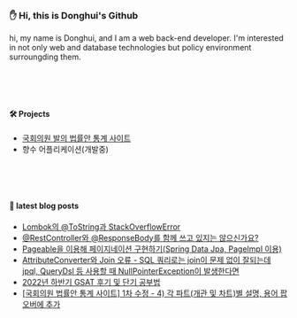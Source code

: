 
### :hand: Hi, this is Donghui's Github<br/>
hi, my name is Donghui, and I am a web back-end developer. I'm interested in not only web and database technologies but policy environment surroungding them.

<br/><br/><br/>

#### :hammer_and_wrench: Projects<br/>
- [국회의원 발의 법률안 통계 사이트](https://github.com/dongdong-119/StatisticalDataOnLegislation)
- 향수 어플리케이션(개발중)

<br/><br/><br/>
#### :blue_book: latest blog posts
- [Lombok의 @ToString과 StackOverflowError](https://dongdong-119.tistory.com/55) <br/>
- [@RestController와 @ResponseBody를 함께 쓰고 있지는 않으신가요?](https://dongdong-119.tistory.com/53) <br/>
- [Pageable을 이용해 페이지네이션 구현하기(Spring Data Jpa, PageImpl 이용)](https://dongdong-119.tistory.com/52) <br/>
- [AttributeConverter와 Join 오류 - SQL 쿼리로는 join이 문제 없이 잘되는데 jpql, QueryDsl 등 사용할 때 NullPointerException이 발생한다면](https://dongdong-119.tistory.com/51) <br/>
- [2022년 하반기 GSAT 후기 및 단기 공부법](https://dongdong-119.tistory.com/50) <br/>
- [[국회의원 법률안 통계 사이트] 1차 수정 - 4) 각 파트(개관 및 차트)별 설명, 용어 팝오버에 추가](https://dongdong-119.tistory.com/47) <br/>
